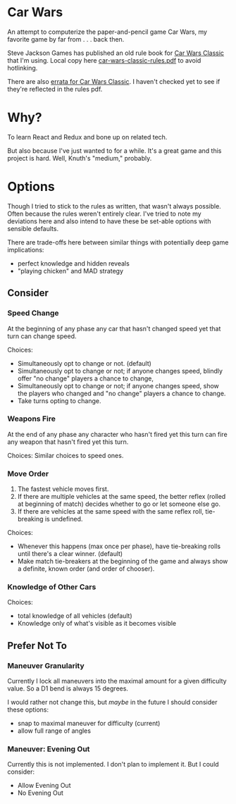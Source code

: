 # Car Wars
An attempt to computerize the paper-and-pencil game Car Wars, my favorite game by far from . . . back then.

Steve Jackson Games has published an old rule book for [Car Wars Classic](http://www.sjgames.com/car-wars/games/classic/) that I'm using. Local copy here [car-wars-classic-rules.pdf](./car-wars-classic-rules.pdf) to avoid hotlinking.

There are also [errata for Car Wars Classic](http://www.sjgames.com/car-wars/errata/classic.html). I haven't checked yet to see if they're reflected in the rules pdf.

# Why?
To learn React and Redux and bone up on related tech.

But also because I've just wanted to for a while. It's a great game and this project is hard. Well, Knuth's "medium," probably.

# Options
Though I tried to stick to the rules as written, that wasn't always possible. Often because the rules weren't entirely clear. I've tried to note my deviations here and also intend to have these be set-able options with sensible defaults.

There are trade-offs here between similar things with potentially deep game implications:
- perfect knowledge and hidden reveals
- "playing chicken" and MAD strategy

## Consider
### Speed Change
At the beginning of any phase any car that hasn't changed speed yet that turn can change speed.

Choices:
- Simultaneously opt to change or not. (default)
- Simultaneously opt to change or not; if anyone changes speed, blindly offer "no change" players a chance to change,
- Simultaneously opt to change or not; if anyone changes speed, show the players who changed and "no change" players a chance to change.
- Take turns opting to change.

### Weapons Fire
At the end of any phase any character who hasn't fired yet this turn can fire any weapon that hasn't fired yet this turn.

Choices:
Similar choices to speed ones.

### Move Order
1. The fastest vehicle moves first.
2. If there are multiple vehicles at the same speed, the better reflex (rolled at beginning of match) decides whether to go or let someone else go.
3. If there are vehicles at the same speed with the same reflex roll, tie-breaking is undefined.

Choices:
- Whenever this happens (max once per phase), have tie-breaking rolls until there's a clear winner. (default)
- Make match tie-breakers at the beginning of the game and always show a definite, known order (and order of chooser).

### Knowledge of Other Cars
Choices:
- total knowledge of all vehicles (default)
- Knowledge only of what's visible as it becomes visible

## Prefer Not To
### Maneuver Granularity
Currently I lock all maneuvers into the maximal amount for a given difficulty value. So a D1 bend is always 15 degrees.

I would rather not change this, but *maybe* in the future I should consider these options:
- snap to maximal maneuver for difficulty (current)
- allow full range of angles

### Maneuver: Evening Out
Currently this is not implemented. I don't plan to implement it. But I could consider:
- Allow Evening Out
- No Evening Out
